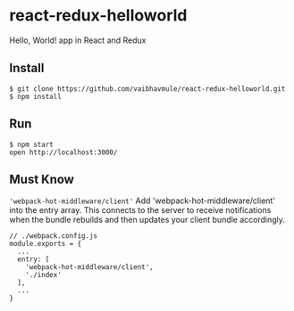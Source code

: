 # react-redux-helloworld
Hello, World! app in React and Redux

## Install

```
$ git clone https://github.com/vaibhavmule/react-redux-helloworld.git
$ npm install
```

## Run
```
$ npm start
open http://localhost:3000/

```


## Must Know
`'webpack-hot-middleware/client'` 
Add 'webpack-hot-middleware/client' into the entry array. This connects to the server to receive notifications when the bundle rebuilds and then updates your client bundle accordingly.
```
// ./webpack.config.js
module.exports = {
  ...
  entry: [
    'webpack-hot-middleware/client',
    './index'
  ],
  ...
}
```


